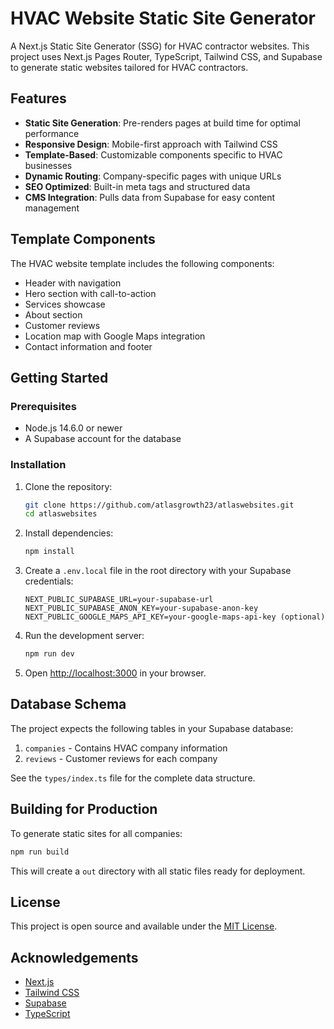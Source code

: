 # HVAC Website Static Site Generator

A Next.js Static Site Generator (SSG) for HVAC contractor websites. This project uses Next.js Pages Router, TypeScript, Tailwind CSS, and Supabase to generate static websites tailored for HVAC contractors.

## Features

- **Static Site Generation**: Pre-renders pages at build time for optimal performance
- **Responsive Design**: Mobile-first approach with Tailwind CSS
- **Template-Based**: Customizable components specific to HVAC businesses
- **Dynamic Routing**: Company-specific pages with unique URLs
- **SEO Optimized**: Built-in meta tags and structured data
- **CMS Integration**: Pulls data from Supabase for easy content management

## Template Components

The HVAC website template includes the following components:

- Header with navigation
- Hero section with call-to-action
- Services showcase
- About section
- Customer reviews
- Location map with Google Maps integration
- Contact information and footer

## Getting Started

### Prerequisites

- Node.js 14.6.0 or newer
- A Supabase account for the database

### Installation

1. Clone the repository:
   ```bash
   git clone https://github.com/atlasgrowth23/atlaswebsites.git
   cd atlaswebsites
   ```

2. Install dependencies:
   ```bash
   npm install
   ```

3. Create a `.env.local` file in the root directory with your Supabase credentials:
   ```
   NEXT_PUBLIC_SUPABASE_URL=your-supabase-url
   NEXT_PUBLIC_SUPABASE_ANON_KEY=your-supabase-anon-key
   NEXT_PUBLIC_GOOGLE_MAPS_API_KEY=your-google-maps-api-key (optional)
   ```

4. Run the development server:
   ```bash
   npm run dev
   ```

5. Open [http://localhost:3000](http://localhost:3000) in your browser.

## Database Schema

The project expects the following tables in your Supabase database:

1. `companies` - Contains HVAC company information
2. `reviews` - Customer reviews for each company

See the `types/index.ts` file for the complete data structure.

## Building for Production

To generate static sites for all companies:

```bash
npm run build
```

This will create a `out` directory with all static files ready for deployment.

## License

This project is open source and available under the [MIT License](LICENSE).

## Acknowledgements

- [Next.js](https://nextjs.org/)
- [Tailwind CSS](https://tailwindcss.com/)
- [Supabase](https://supabase.io/)
- [TypeScript](https://www.typescriptlang.org/)